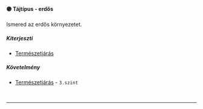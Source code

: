 #### 🟣 Tájtípus - erdős

Ismered az erdős környezetet.

##### Kiterjeszti
- [Természetjárás](../kepzettsegek/termeszetjaras.md)

##### Követelmény
- [Természetjárás](../kepzettsegek/termeszetjaras.md) - `3.szint`

<br />

---
